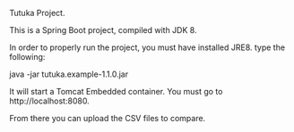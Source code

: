 Tutuka Project.

This is a Spring Boot project, compiled with JDK 8.

In order to properly run the project, you must have installed JRE8. type the following:

java -jar tutuka.example-1.1.0.jar

It will start a Tomcat Embedded container. You must go to http://localhost:8080.

From there you can upload the CSV files to compare.